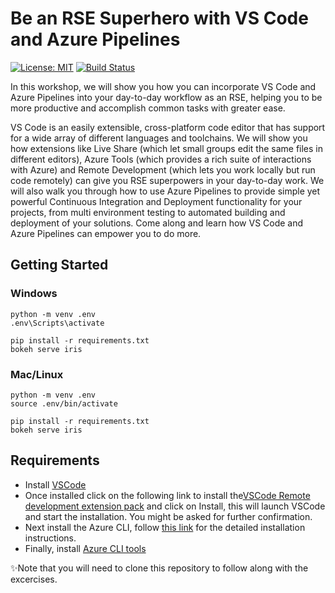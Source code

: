 # Be an RSE Superhero with VS Code and Azure Pipelines

[![License: MIT](https://img.shields.io/badge/License-MIT-purple.svg)](https://opensource.org/licenses/MIT)
[![Build Status](https://dev.azure.com/trallard/rse19-demo/_apis/build/status/trallard.rse19-demo?branchName=azure-pipelines)](https://dev.azure.com/trallard/rse19-demo/_build/latest?definitionId=7&branchName=azure-pipelines)

In this workshop, we will show you how you can incorporate VS Code and Azure
Pipelines into your day-to-day workflow as an RSE, helping you to be more
productive and accomplish common tasks with greater ease. 

VS Code is an
easily extensible, cross-platform code editor that has support for a
wide array of different languages and toolchains. We will show you how
extensions like Live Share (which let small groups edit the same files in
different editors), Azure Tools (which provides a rich suite of interactions
with Azure) and Remote Development (which lets you work locally
but run code remotely) can give you RSE superpowers in your day-to-day
work. We will also walk you through how to use Azure Pipelines to provide
simple yet powerful Continuous Integration and Deployment functionality
for your projects, from  multi environment testing to automated building and
deployment of your solutions. Come along and learn how VS Code and Azure
Pipelines can empower you to do more.

## Getting Started


### Windows
```
python -m venv .env
.env\Scripts\activate

pip install -r requirements.txt
bokeh serve iris
```

### Mac/Linux
```
python -m venv .env
source .env/bin/activate

pip install -r requirements.txt
bokeh serve iris
```

## Requirements

- Install [VSCode](https://code.visualstudio.com//?wt.mc_id=rse19-github-taallard)
- Once installed click on the following link to install the[VSCode Remote development extension pack](https://marketplace.visualstudio.com/items?itemName=ms-vscode-remote.vscode-remote-extensionpack&WT.mc_id=rse19-github-taallard) and click on Install, this will launch VSCode and start the installation. You might be asked for further confirmation.
- Next install the Azure CLI, follow [this link](https://docs.microsoft.com/cli/azure/install-azure-cli?view=azure-cli-latest&WT.mc_id=rse19-github-taallard) for the detailed installation instructions.
- Finally, install [Azure CLI tools](https://marketplace.visualstudio.com/items?itemName=ms-vscode.azurecli&WT.mc_id=rse19-github-taallard)


✨Note that you will need to clone this repository to follow along with the excercises. 

